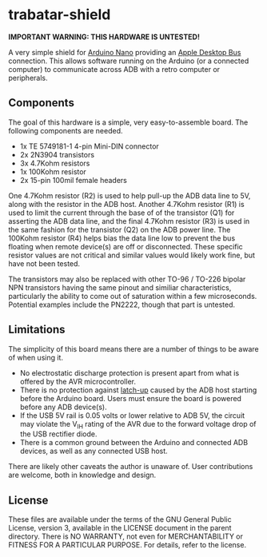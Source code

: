 trabatar-shield
===============

**IMPORTANT WARNING: THIS HARDWARE IS UNTESTED!**

A very simple shield for [Arduino Nano](https://store.arduino.cc/usa/arduino-nano)
providing an [Apple Desktop Bus](https://en.wikipedia.org/wiki/Apple_Desktop_Bus)
connection. This allows software running on the Arduino (or a connected
computer) to communicate across ADB with a retro computer or peripherals.

Components
----------

The goal of this hardware is a simple, very easy-to-assemble board. The
following components are needed.

* 1x TE 5749181-1 4-pin Mini-DIN connector
* 2x 2N3904 transistors
* 3x 4.7Kohm resistors
* 1x 100Kohm resistor
* 2x 15-pin 100mil female headers

One 4.7Kohm resistor (R2) is used to help pull-up the ADB data line to 5V,
along with the resistor in the ADB host. Another 4.7Kohm resistor (R1) is used
to limit the current through the base of of the transistor (Q1) for asserting
the ADB data line, and the final 4.7Kohm resistor (R3) is used in the same
fashion for the transistor (Q2) on the ADB power line. The 100Kohm resistor
(R4) helps bias the data line low to prevent the bus floating when remote
device(s) are off or disconnected. These specific resistor values are not
critical and similar values would likely work fine, but have not been tested.

The transistors may also be replaced with other TO-96 / TO-226 bipolar NPN
transistors having the same pinout and similiar characteristics, particularly
the ability to come out of saturation within a few microseconds. Potential
examples include the PN2222, though that part is untested.

Limitations
-----------

The simplicity of this board means there are a number of things to be aware of
when using it.

* No electrostatic discharge protection is present apart from what is offered
  by the AVR microcontroller.
* There is no protection against [latch-up](https://en.wikipedia.org/wiki/Latch-up)
  caused by the ADB host starting before the Arduino board. Users must ensure
  the board is powered before any ADB device(s).
* If the USB 5V rail is 0.05 volts or lower relative to ADB 5V, the circuit may
  violate the V<sub>IH</sub> rating of the AVR due to the forward voltage drop
  of the USB rectifier diode.
* There is a common ground between the Arduino and connected ADB devices, as
  well as any connected USB host.

There are likely other caveats the author is unaware of. User contributions are
welcome, both in knowledge and design.

License
-------

These files are available under the terms of the GNU General Public License,
version 3, available in the LICENSE document in the parent directory. There is
NO WARRANTY, not even for MERCHANTABILITY or FITNESS FOR A PARTICULAR PURPOSE.
For details, refer to the license.

